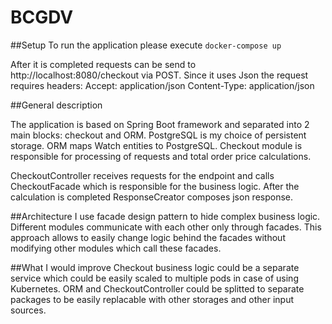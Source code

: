 # BCGDV
##Setup
To run the application please execute `docker-compose up`

After it is completed requests can be send to http://localhost:8080/checkout via POST. Since it uses Json the request requires headers:
Accept: application/json
Content-Type: application/json

##General description

The application is based on Spring Boot framework and separated into 2 main blocks: checkout and ORM. PostgreSQL is my choice of persistent storage. ORM maps Watch entities to PostgreSQL. Checkout module is responsible for processing of requests and total order price calculations.

CheckoutController receives requests for the endpoint and calls CheckoutFacade which is responsible for the business logic. After the calculation is completed ResponseCreator composes json response.

##Architecture
I use facade design pattern to hide complex business logic. Different modules communicate with each other only through facades. This approach allows to easily change logic behind the facades without modifying other modules which call these facades.

##What I would improve
Checkout business logic could be a separate service which could be easily scaled to multiple pods in case of using Kubernetes. ORM and CheckoutController could be splitted to separate packages to be easily replacable with other storages and other input sources.

